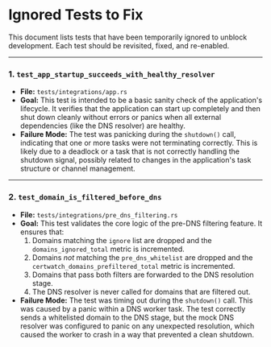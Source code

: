 # Ignored Tests to Fix

This document lists tests that have been temporarily ignored to unblock development. Each test should be revisited, fixed, and re-enabled.

---

### 1. `test_app_startup_succeeds_with_healthy_resolver`

-   **File:** `tests/integrations/app.rs`
-   **Goal:** This test is intended to be a basic sanity check of the application's lifecycle. It verifies that the application can start up completely and then shut down cleanly without errors or panics when all external dependencies (like the DNS resolver) are healthy.
-   **Failure Mode:** The test was panicking during the `shutdown()` call, indicating that one or more tasks were not terminating correctly. This is likely due to a deadlock or a task that is not correctly handling the shutdown signal, possibly related to changes in the application's task structure or channel management.

---

### 2. `test_domain_is_filtered_before_dns`

-   **File:** `tests/integrations/pre_dns_filtering.rs`
-   **Goal:** This test validates the core logic of the pre-DNS filtering feature. It ensures that:
    1.  Domains matching the `ignore` list are dropped and the `domains_ignored_total` metric is incremented.
    2.  Domains *not* matching the `pre_dns_whitelist` are dropped and the `certwatch_domains_prefiltered_total` metric is incremented.
    3.  Domains that pass both filters are forwarded to the DNS resolution stage.
    4.  The DNS resolver is never called for domains that are filtered out.
-   **Failure Mode:** The test was timing out during the `shutdown()` call. This was caused by a panic within a DNS worker task. The test correctly sends a whitelisted domain to the DNS stage, but the mock DNS resolver was configured to panic on any unexpected resolution, which caused the worker to crash in a way that prevented a clean shutdown.
